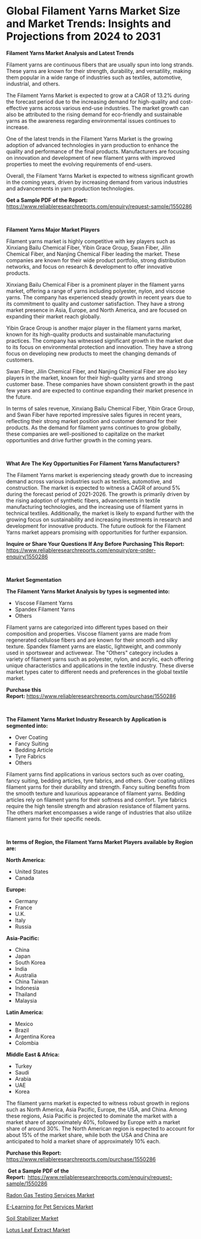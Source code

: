 <p><h1>Global Filament Yarns Market Size and Market Trends: Insights and Projections from 2024 to 2031</h1></p><p><strong>Filament Yarns Market Analysis and Latest Trends</strong></p>
<p><p>Filament yarns are continuous fibers that are usually spun into long strands. These yarns are known for their strength, durability, and versatility, making them popular in a wide range of industries such as textiles, automotive, industrial, and others.</p><p>The Filament Yarns Market is expected to grow at a CAGR of 13.2% during the forecast period due to the increasing demand for high-quality and cost-effective yarns across various end-use industries. The market growth can also be attributed to the rising demand for eco-friendly and sustainable yarns as the awareness regarding environmental issues continues to increase.</p><p>One of the latest trends in the Filament Yarns Market is the growing adoption of advanced technologies in yarn production to enhance the quality and performance of the final products. Manufacturers are focusing on innovation and development of new filament yarns with improved properties to meet the evolving requirements of end-users.</p><p>Overall, the Filament Yarns Market is expected to witness significant growth in the coming years, driven by increasing demand from various industries and advancements in yarn production technologies.</p></p>
<p><strong>Get a Sample PDF of the Report:&nbsp;</strong> <a href="https://www.reliableresearchreports.com/enquiry/request-sample/1550286">https://www.reliableresearchreports.com/enquiry/request-sample/1550286</a></p>
<p>&nbsp;</p>
<p><strong>Filament Yarns Major Market Players</strong></p>
<p><p>Filament yarns market is highly competitive with key players such as Xinxiang Bailu Chemical Fiber, Yibin Grace Group, Swan Fiber, Jilin Chemical Fiber, and Nanjing Chemical Fiber leading the market. These companies are known for their wide product portfolio, strong distribution networks, and focus on research & development to offer innovative products.</p><p>Xinxiang Bailu Chemical Fiber is a prominent player in the filament yarns market, offering a range of yarns including polyester, nylon, and viscose yarns. The company has experienced steady growth in recent years due to its commitment to quality and customer satisfaction. They have a strong market presence in Asia, Europe, and North America, and are focused on expanding their market reach globally.</p><p>Yibin Grace Group is another major player in the filament yarns market, known for its high-quality products and sustainable manufacturing practices. The company has witnessed significant growth in the market due to its focus on environmental protection and innovation. They have a strong focus on developing new products to meet the changing demands of customers.</p><p>Swan Fiber, Jilin Chemical Fiber, and Nanjing Chemical Fiber are also key players in the market, known for their high-quality yarns and strong customer base. These companies have shown consistent growth in the past few years and are expected to continue expanding their market presence in the future.</p><p>In terms of sales revenue, Xinxiang Bailu Chemical Fiber, Yibin Grace Group, and Swan Fiber have reported impressive sales figures in recent years, reflecting their strong market position and customer demand for their products. As the demand for filament yarns continues to grow globally, these companies are well-positioned to capitalize on the market opportunities and drive further growth in the coming years.</p></p>
<p>&nbsp;</p>
<p><strong>What Are The Key Opportunities For Filament Yarns Manufacturers?</strong></p>
<p><p>The Filament Yarns market is experiencing steady growth due to increasing demand across various industries such as textiles, automotive, and construction. The market is expected to witness a CAGR of around 5% during the forecast period of 2021-2026. The growth is primarily driven by the rising adoption of synthetic fibers, advancements in textile manufacturing technologies, and the increasing use of filament yarns in technical textiles. Additionally, the market is likely to expand further with the growing focus on sustainability and increasing investments in research and development for innovative products. The future outlook for the Filament Yarns market appears promising with opportunities for further expansion.</p></p>
<p><strong>Inquire or Share Your Questions If Any Before Purchasing This Report:</strong> <a href="https://www.reliableresearchreports.com/enquiry/pre-order-enquiry/1550286">https://www.reliableresearchreports.com/enquiry/pre-order-enquiry/1550286</a></p>
<p>&nbsp;</p>
<p><strong>Market Segmentation</strong></p>
<p><strong>The Filament Yarns Market Analysis by types is segmented into:</strong></p>
<p><ul><li>Viscose Filament Yarns</li><li>Spandex Filament Yarns</li><li>Others</li></ul></p>
<p><p>Filament yarns are categorized into different types based on their composition and properties. Viscose filament yarns are made from regenerated cellulose fibers and are known for their smooth and silky texture. Spandex filament yarns are elastic, lightweight, and commonly used in sportswear and activewear. The "Others" category includes a variety of filament yarns such as polyester, nylon, and acrylic, each offering unique characteristics and applications in the textile industry. These diverse market types cater to different needs and preferences in the global textile market.</p></p>
<p><strong>Purchase this Report:&nbsp;</strong><a href="https://www.reliableresearchreports.com/purchase/1550286">https://www.reliableresearchreports.com/purchase/1550286</a></p>
<p>&nbsp;</p>
<p><strong>The Filament Yarns Market Industry Research by Application is segmented into:</strong></p>
<p><ul><li>Over Coating</li><li>Fancy Suiting</li><li>Bedding Article</li><li>Tyre Fabrics</li><li>Others</li></ul></p>
<p><p>Filament yarns find applications in various sectors such as over coating, fancy suiting, bedding articles, tyre fabrics, and others. Over coating utilizes filament yarns for their durability and strength. Fancy suiting benefits from the smooth texture and luxurious appearance of filament yarns. Bedding articles rely on filament yarns for their softness and comfort. Tyre fabrics require the high tensile strength and abrasion resistance of filament yarns. The others market encompasses a wide range of industries that also utilize filament yarns for their specific needs.</p></p>
<p>&nbsp;</p>
<p><strong>In terms of Region, the Filament Yarns Market Players available by Region are:</strong></p>
<p>
    <p> <strong> North America: </strong>
        <ul>
            <li>United States</li>
            <li>Canada</li>
        </ul>
        </p> 
    <p> <strong> Europe: </strong>
        <ul>
            <li>Germany</li>
            <li>France</li>
            <li>U.K.</li>
            <li>Italy</li>
            <li>Russia</li>
        </ul>
        </p> 
    <p> <strong> Asia-Pacific: </strong>
        <ul>
            <li>China</li>
            <li>Japan</li>
            <li>South Korea</li>
            <li>India</li>
            <li>Australia</li>
            <li>China Taiwan</li>
            <li>Indonesia</li>
            <li>Thailand</li>
            <li>Malaysia</li>
        </ul>
        </p> 
    <p> <strong> Latin America: </strong>
        <ul>
            <li>Mexico</li>
            <li>Brazil</li>
            <li>Argentina Korea</li>
            <li>Colombia</li>
        </ul>
        </p> 
    <p> <strong> Middle East & Africa: </strong>
        <ul>
            <li>Turkey</li>
            <li>Saudi</li>
            <li>Arabia</li>
            <li>UAE</li>
            <li>Korea</li>
        </ul>
    </p>
    </p>
<p><p>The filament yarns market is expected to witness robust growth in regions such as North America, Asia Pacific, Europe, the USA, and China. Among these regions, Asia Pacific is projected to dominate the market with a market share of approximately 40%, followed by Europe with a market share of around 30%. The North American region is expected to account for about 15% of the market share, while both the USA and China are anticipated to hold a market share of approximately 10% each.</p></p>
<p><strong>Purchase this Report: </strong><a href="https://www.reliableresearchreports.com/purchase/1550286">https://www.reliableresearchreports.com/purchase/1550286</a></p>
<p>&nbsp;<strong>Get a Sample PDF of the Report:&nbsp;&nbsp;</strong><a href="https://www.reliableresearchreports.com/enquiry/request-sample/1550286">https://www.reliableresearchreports.com/enquiry/request-sample/1550286</a></p>
<p><strong></strong></p>
<p><p><a href="https://issuu.com/reportprime-2/docs/radon-gas-testing-services-market-size-2030.pptx">Radon Gas Testing Services Market</a></p><p><a href="https://issuu.com/reportprime-2/docs/e-learning-for-pet-services-market-size-2030.pptx">E-Learning for Pet Services Market</a></p><p><a href="https://github.com/biheemgalvinlouises6hokrh3h/Market-Research-Report-List-1/blob/main/soil-stabilizer-market.md">Soil Stabilizer Market</a></p><p><a href="https://github.com/guneycigdem35/Market-Research-Report-List-2/blob/main/lotus-leaf-extract-market.md">Lotus Leaf Extract Market</a></p></p>